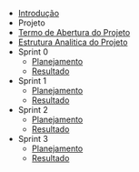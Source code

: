 - [Introdução](introducao)
- Projeto
- [Termo de Abertura do Projeto](projeto/tap)
- [Estrutura Analitica do Projeto](projeto/eap)
- Sprint 0
    - [Planejamento](sprints/sprint0/planejamento)
    - [Resultado](sprints/sprint0/resultado)
- Sprint 1
    - [Planejamento](sprints/sprint1/planejamento)
    - [Resultado](sprints/sprint1/resultado)
- Sprint 2
    - [Planejamento](sprints/sprint2/planejamento)
    - [Resultado](sprints/sprint2/resultado)
- Sprint 3
    - [Planejamento](sprints/sprint3/planejamento)
    - [Resultado](sprints/sprint3/resultado)
